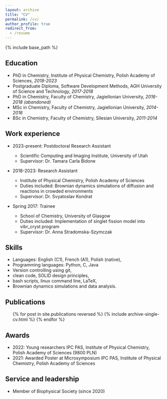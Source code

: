 ```yaml
---
layout: archive
title: "CV"
permalink: /cv/
author_profile: true
redirect_from:
  - /resume
---
```


{% include base_path %}

Education
------
* PhD in Chemistry, Institute of Physical Chemistry, Polish Academy of Sciences, *2018-2023*
* Postgraduate Diploma, Software Development Methods, AGH University of Science and Technology, *2017-2018*
* PhD in Chemistry, Faculty of Chemistry, Jagiellonian University, *2016-2018 (abandoned)*
* MSc in Chemistry, Faculty of Chemistry, Jagiellonian University, *2014-2016*
* BSc in Chemistry, Faculty of Chemistry, Silesian University, *2011-2014*

Work experience
------
* 2023-present: Postdoctoral Research Assistant
  * Scientific Computing and Imaging Institute, University of Utah
  <!-- * Duties included: Brownian dynamics simulations of diffusion and reactions in crowded environments -->
  * Supervisor: Dr. Tamara Carla Bidone

* 2018-2023: Research Assistant
  * Institute of Physical Chemistry, Polish Academy of Sciences
  * Duties included: Brownian dynamics simulations of diffusion and reactions in crowded environments
  * Supervisor: Dr. Svyatoslav Kondrat

* Spring 2017: Trainee
  * School of Chemistry, University of Glasgow
  * Duties included: Implementation of singlet fission model into vibr_cryst program
  * Supervisor: Dr. Anna Stradomska-Szymczak
  
Skills
------
* Languages: English (C1), French (A1), Polish (native),
* Programming languages: Python, C, Java
* Version controlling using git,
* clean code, SOLID design principles,
* bash scripts, linux command line, LaTeX,
* Brownian dynamics simulations and data analysis.

Publications
------
  <ul>{% for post in site.publications reversed %}
    {% include archive-single-cv.html %}
  {% endfor %}</ul>
  
<!-- Talks
------
  <ul>{% for post in site.talks %}
    {% include archive-single-talk-cv.html %}
  {% endfor %}</ul>
  
Teaching
------
  <ul>{% for post in site.teaching %}
    {% include archive-single-cv.html %}
  {% endfor %}</ul> -->
  
Awards
------
* 2022: Young researchers IPC PAS, Institute of Physical Chemistry, Polish Academy of Sciences (9800 PLN)
* 2021: Awarded Poster at Microsymposium IPC PAS, Institute of Physical Chemistry, Polish Academy of Sciences

Service and leadership
------
* Member of Biophysical Society (since 2020)
